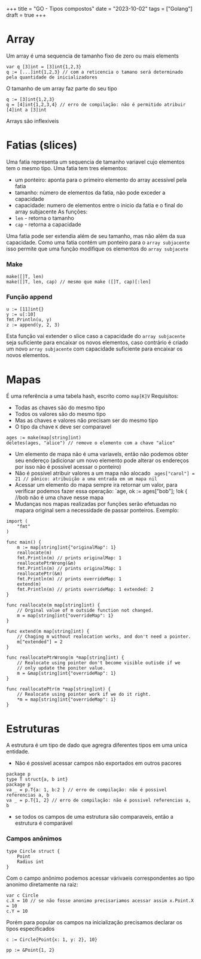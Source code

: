 +++
title = "GO - Tipos compostos"
date = "2023-10-02"
tags = ["Golang"]
draft = true
+++

# Array

Um array é uma sequencia de tamanho fixo de zero ou mais elements

```
var q [3]int = [3]int{1,2,3}
q := [...]int{1,2,3} // com a reticencia o tamano será determinado pela quantidade de inicializadores
```

O tamanho de um array faz parte do seu tipo

```
q := [3]int{1,2,3}
q = [4]int{1,2,3,4} // erro de compilação: não é permitido atribuir [4]int a [3]int
```

Arrays são inflexiveis

# Fatias (slices)

Uma fatia representa um sequencia de tamanho variavel cujo elementos tem o mesmo tipo.
Uma fatia tem tres elementos:

- um ponteiro: aponta para o primeiro elemento do array acessivel pela fatia
- tamanho: número de elementos da fatia, não pode exceder a capacidade
- capacidade: numero de elementos entre o inicio da fatia e o final do array subjacente
  As funções:
- `len` - retorna o tamanho
- `cap` - retorna a capacidade

Uma fatia pode ser extendia além de seu tamanho, mas não além da sua capacidade.
Como uma fatia contém um ponteiro para o `array subjacente` isso permite que uma função modifique os elementos do `array subjacete`

### Make

```
make([]T, len)
make([]T, len, cap) // mesmo que make ([]T, cap)[:len]
```

### Função append

```
u := [11]int{}
y := u[:10]
fmt.Println(u, y)
z := append(y, 2, 3)
```

Esta função vai extender o slice caso a capacidade do `array subjacente` seja suficiente para encaixar os novos elementos, caso contrário é criado um novo `array subjacente` com capacidade suficiente para encaixar os novos elementos.

# Mapas

É uma referência a uma tabela hash, escrito como `map[K]V`
Requisitos:

- Todas as chaves são do mesmo tipo
- Todos os valores são do mesmo tipo
- Mas as chaves e valores não precisam ser do mesmo tipo
- O tipo da chave `K` deve ser comparavel

```
ages := make(map[string]int)
deletes(ages, "alice") // remove o elemento com a chave "alice"
```

- Um elemento de mapa não é uma variavels, então não podemos obter seu endereço (adicionar um novo elemento pode alterar os endereços por isso não é possivel acessar o ponteiro)
- Não é possivel atribuir valores a um mapa não alocado
  ` ages["carol"] =  21 // pânico: atribuição a uma entrada em um mapa nil`
- Acessar um elemento do mapa sempre ira retornar um valor, para verificar podemos fazer essa operação:
  `age, ok := ages["bob"]; !ok { //bob não é uma chave nesse mapa
- Mudanças nos mapas realizadas por funções serão efetuadas no mapara original sem a necessidade de passar ponteiros. Exemplo:

```
import (
	"fmt"
)

func main() {
	m := map[string]int{"originalMap": 1}
	reallocate(m)
	fmt.Println(m) // prints originalMap: 1
	reallocatePtrWrong(&m)
	fmt.Println(m) // prints originalMap: 1
	reallocatePtr(&m)
	fmt.Println(m) // prints overrideMap: 1
	extend(m)
	fmt.Println(m) // prints overrideMap: 1 extended: 2
}

func reallocate(m map[string]int) {
	// Orginal value of m outside function not changed.
	m = map[string]int{"overrideMap": 1}
}

func extend(m map[string]int) {
	// Chaging m without realocation works, and don't need a pointer.
	m["extended"] = 2
}

func reallocatePtrWrong(m *map[string]int) {
	// Realocate using pointer don't become visible outisde if we
	// only update the poniter value.
	m = &map[string]int{"overrideMap": 1}
}

func reallocatePtr(m *map[string]int) {
	// Realocate using pointer work if we do it right.
	*m = map[string]int{"overrideMap": 1}
}
```

# Estruturas

A estrutura é um tipo de dado que agregra diferentes tipos em uma unica entidade.

- Não é possivel acessar campos não exportados em outros pacores

```
package p
type T struct{a, b int}
package p
va _ = p.T{a: 1, b:2 } // erro de compilação: não é possivel referencias a, b
va _ = p.T{1, 2} // erro de compilação: não é possivel referencias a, b
```

- se todos os campos de uma estrutura são comparaveis, então a estrutura é comparável

### Campos anônimos

```
type Circle struct {
	Point
	Radius int
}
```

Com o campo anônimo podemos acessar várivaeis correspondentes ao tipo anonimo diretamente na raiz:

```
var c Circle
c.X = 10 // se não fosse anonimo precisariamos acessar assim x.Point.X = 10
c.Y = 10

```

Porém para popular os campos na inicialização precisamos declarar os tipos especificados

```
c := Circle{Point{x: 1, y: 2}, 10}
```

```
pp := &Point{1, 2}
```
